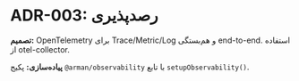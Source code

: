 # ADR-003: رصدپذیری
**تصمیم:** OpenTelemetry برای Trace/Metric/Log و هم‌بستگی end-to-end. استفاده از otel-collector.

**پیاده‌سازی:** پکیج `@arman/observability` با تابع `setupObservability()`.
